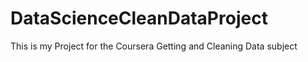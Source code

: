 DataScienceCleanDataProject
===========================

This is my Project for the Coursera Getting and Cleaning Data subject
